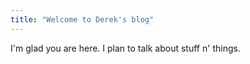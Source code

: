 ```yaml
---
title: "Welcome to Derek's blog"
---
```


I'm glad you are here. I plan to talk about stuff n' things.
